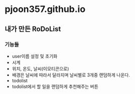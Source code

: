 # pjoon357.github.io

## 내가 만든 RoDoList
### 기능들
- user이름 설정 및 초기화
- 시계
- 위치, 온도, 날씨(이모티콘으로)
- 배경은 날씨에 따라서 달라지며 날씨별로 3개중 랜덤하게 나온다.
- todolist
- todolist에서 할 일을 랜덤하게 추천해주는 버튼 